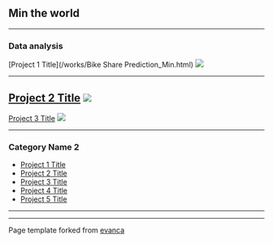 ## Min the world

------------------------------------------------------------------------

### Data analysis

[Project 1 Title](/works/Bike Share Prediction_Min.html) <img src="Bikeshare_main.png?raw=true"/>

---
[Project 2 Title](/pdf/sample_presentation.pdf)
<img src="images/dummy_thumbnail.jpg?raw=true"/>
---

[Project 3 Title](http://example.com/) <img src="images/dummy_thumbnail.jpg?raw=true"/>

------------------------------------------------------------------------

### Category Name 2

-   [Project 1 Title](http://example.com/)
-   [Project 2 Title](http://example.com/)
-   [Project 3 Title](http://example.com/)
-   [Project 4 Title](http://example.com/)
-   [Project 5 Title](http://example.com/)

------------------------------------------------------------------------

------------------------------------------------------------------------

<p style="font-size:11px">

Page template forked from <a href="https://github.com/evanca/quick-portfolio">evanca</a>

</p>

<!-- Remove above link if you don't want to attibute -->

